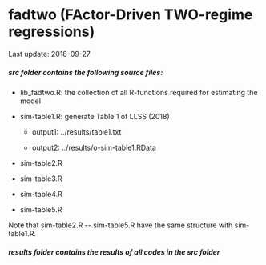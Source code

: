 # fadtwo (FActor-Driven TWO-regime regressions)

Last update: 2018-09-27

##### _src_ folder contains the following source files:
* lib_fadtwo.R: the collection of all R-functions required for estimating the model 
* sim-table1.R: generate Table 1 of LLSS (2018) 

	+ output1: ../results/table1.txt
	
	+ output2: ../results/o-sim-table1.RData

* sim-table2.R
* sim-table3.R
* sim-table4.R
* sim-table5.R

Note that sim-table2.R -- sim-table5.R have the same structure with sim-table1.R.

##### _results_ folder contains the results of all codes in the _src_ folder

